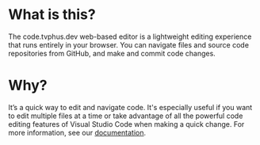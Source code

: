 # What is this?

The code.tvphus.dev web-based editor is a lightweight editing experience that runs entirely in your browser. You can navigate files and source code repositories from GitHub, and make and commit code changes.

# Why?
It’s a quick way to edit and navigate code. It's especially useful if you want to edit multiple files at a time or take advantage of all the powerful code editing features of Visual Studio Code when making a quick change. For more information, see our [documentation](https://github.co/codespaces-editor-help).
